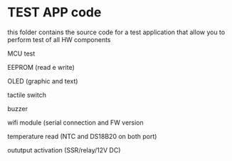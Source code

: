 # TEST APP code

this folder contains the source code for a test application that allow you to perform test of all HW components

MCU test 

EEPROM (read e write)

OLED (graphic and text)

tactile switch

buzzer

wifi module (serial connection and FW version

temperature read (NTC and DS18B20 on both port)

oututput activation (SSR/relay/12V DC)


